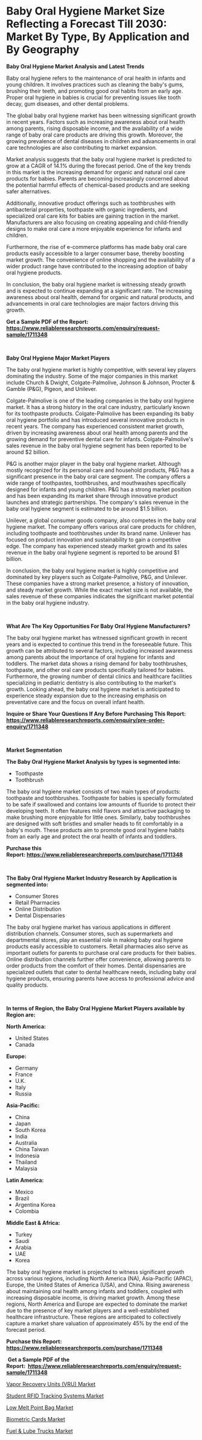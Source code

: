<p><h1>Baby Oral Hygiene Market Size Reflecting a Forecast Till 2030: Market By Type, By Application and By Geography</h1></p><p><strong>Baby Oral Hygiene Market Analysis and Latest Trends</strong></p>
<p><p>Baby oral hygiene refers to the maintenance of oral health in infants and young children. It involves practices such as cleaning the baby's gums, brushing their teeth, and promoting good oral habits from an early age. Proper oral hygiene in babies is crucial for preventing issues like tooth decay, gum diseases, and other dental problems.</p><p>The global baby oral hygiene market has been witnessing significant growth in recent years. Factors such as increasing awareness about oral health among parents, rising disposable income, and the availability of a wide range of baby oral care products are driving this growth. Moreover, the growing prevalence of dental diseases in children and advancements in oral care technologies are also contributing to market expansion.</p><p>Market analysis suggests that the baby oral hygiene market is predicted to grow at a CAGR of 14.1% during the forecast period. One of the key trends in this market is the increasing demand for organic and natural oral care products for babies. Parents are becoming increasingly concerned about the potential harmful effects of chemical-based products and are seeking safer alternatives.</p><p>Additionally, innovative product offerings such as toothbrushes with antibacterial properties, toothpaste with organic ingredients, and specialized oral care kits for babies are gaining traction in the market. Manufacturers are also focusing on creating appealing and child-friendly designs to make oral care a more enjoyable experience for infants and children.</p><p>Furthermore, the rise of e-commerce platforms has made baby oral care products easily accessible to a larger consumer base, thereby boosting market growth. The convenience of online shopping and the availability of a wider product range have contributed to the increasing adoption of baby oral hygiene products.</p><p>In conclusion, the baby oral hygiene market is witnessing steady growth and is expected to continue expanding at a significant rate. The increasing awareness about oral health, demand for organic and natural products, and advancements in oral care technologies are major factors driving this growth.</p></p>
<p><strong>Get a Sample PDF of the Report:&nbsp; <a href="https://www.reliableresearchreports.com/enquiry/request-sample/1711348">https://www.reliableresearchreports.com/enquiry/request-sample/1711348</a></strong></p>
<p>&nbsp;</p>
<p><strong>Baby Oral Hygiene Major Market Players</strong></p>
<p><p>The baby oral hygiene market is highly competitive, with several key players dominating the industry. Some of the major companies in this market include Church & Dwight, Colgate-Palmolive, Johnson & Johnson, Procter & Gamble (P&G), Pigeon, and Unilever.</p><p>Colgate-Palmolive is one of the leading companies in the baby oral hygiene market. It has a strong history in the oral care industry, particularly known for its toothpaste products. Colgate-Palmolive has been expanding its baby oral hygiene portfolio and has introduced several innovative products in recent years. The company has experienced consistent market growth, driven by increasing awareness about oral health among parents and the growing demand for preventive dental care for infants. Colgate-Palmolive's sales revenue in the baby oral hygiene segment has been reported to be around $2 billion.</p><p>P&G is another major player in the baby oral hygiene market. Although mostly recognized for its personal care and household products, P&G has a significant presence in the baby oral care segment. The company offers a wide range of toothpastes, toothbrushes, and mouthwashes specifically designed for infants and young children. P&G has a strong market position and has been expanding its market share through innovative product launches and strategic partnerships. The company's sales revenue in the baby oral hygiene segment is estimated to be around $1.5 billion.</p><p>Unilever, a global consumer goods company, also competes in the baby oral hygiene market. The company offers various oral care products for children, including toothpaste and toothbrushes under its brand name. Unilever has focused on product innovation and sustainability to gain a competitive edge. The company has experienced steady market growth and its sales revenue in the baby oral hygiene segment is reported to be around $1 billion.</p><p>In conclusion, the baby oral hygiene market is highly competitive and dominated by key players such as Colgate-Palmolive, P&G, and Unilever. These companies have a strong market presence, a history of innovation, and steady market growth. While the exact market size is not available, the sales revenue of these companies indicates the significant market potential in the baby oral hygiene industry.</p></p>
<p>&nbsp;</p>
<p><strong>What Are The Key Opportunities For Baby Oral Hygiene Manufacturers?</strong></p>
<p><p>The baby oral hygiene market has witnessed significant growth in recent years and is expected to continue this trend in the foreseeable future. This growth can be attributed to several factors, including increased awareness among parents about the importance of oral hygiene for infants and toddlers. The market data shows a rising demand for baby toothbrushes, toothpaste, and other oral care products specifically tailored for babies. Furthermore, the growing number of dental clinics and healthcare facilities specializing in pediatric dentistry is also contributing to the market's growth. Looking ahead, the baby oral hygiene market is anticipated to experience steady expansion due to the increasing emphasis on preventative care and the focus on overall infant health.</p></p>
<p><strong>Inquire or Share Your Questions If Any Before Purchasing This Report: <a href="https://www.reliableresearchreports.com/enquiry/pre-order-enquiry/1711348">https://www.reliableresearchreports.com/enquiry/pre-order-enquiry/1711348</a></strong></p>
<p>&nbsp;</p>
<p><strong>Market Segmentation</strong></p>
<p><strong>The Baby Oral Hygiene Market Analysis by types is segmented into:</strong></p>
<p><ul><li>Toothpaste</li><li>Toothbrush</li></ul></p>
<p><p>The baby oral hygiene market consists of two main types of products: toothpaste and toothbrushes. Toothpaste for babies is specially formulated to be safe if swallowed and contains low amounts of fluoride to protect their developing teeth. It often features mild flavors and attractive packaging to make brushing more enjoyable for little ones. Similarly, baby toothbrushes are designed with soft bristles and smaller heads to fit comfortably in a baby's mouth. These products aim to promote good oral hygiene habits from an early age and protect the oral health of infants and toddlers.</p></p>
<p><strong>Purchase this Report:&nbsp;<a href="https://www.reliableresearchreports.com/purchase/1711348">https://www.reliableresearchreports.com/purchase/1711348</a></strong></p>
<p>&nbsp;</p>
<p><strong>The Baby Oral Hygiene Market Industry Research by Application is segmented into:</strong></p>
<p><ul><li>Consumer Stores</li><li>Retail Pharmacies</li><li>Online Distribution</li><li>Dental Dispensaries</li></ul></p>
<p><p>The baby oral hygiene market has various applications in different distribution channels. Consumer stores, such as supermarkets and departmental stores, play an essential role in making baby oral hygiene products easily accessible to customers. Retail pharmacies also serve as important outlets for parents to purchase oral care products for their babies. Online distribution channels further offer convenience, allowing parents to order products from the comfort of their homes. Dental dispensaries are specialized outlets that cater to dental healthcare needs, including baby oral hygiene products, ensuring parents have access to professional advice and quality products.</p></p>
<p>&nbsp;</p>
<p><strong>In terms of Region, the Baby Oral Hygiene Market Players available by Region are:</strong></p>
<p>
    <p> <strong> North America: </strong>
        <ul>
            <li>United States</li>
            <li>Canada</li>
        </ul>
        </p> 
    <p> <strong> Europe: </strong>
        <ul>
            <li>Germany</li>
            <li>France</li>
            <li>U.K.</li>
            <li>Italy</li>
            <li>Russia</li>
        </ul>
        </p> 
    <p> <strong> Asia-Pacific: </strong>
        <ul>
            <li>China</li>
            <li>Japan</li>
            <li>South Korea</li>
            <li>India</li>
            <li>Australia</li>
            <li>China Taiwan</li>
            <li>Indonesia</li>
            <li>Thailand</li>
            <li>Malaysia</li>
        </ul>
        </p> 
    <p> <strong> Latin America: </strong>
        <ul>
            <li>Mexico</li>
            <li>Brazil</li>
            <li>Argentina Korea</li>
            <li>Colombia</li>
        </ul>
        </p> 
    <p> <strong> Middle East & Africa: </strong>
        <ul>
            <li>Turkey</li>
            <li>Saudi</li>
            <li>Arabia</li>
            <li>UAE</li>
            <li>Korea</li>
        </ul>
    </p>
    </p>
<p><p>The baby oral hygiene market is projected to witness significant growth across various regions, including North America (NA), Asia-Pacific (APAC), Europe, the United States of America (USA), and China. Rising awareness about maintaining oral health among infants and toddlers, coupled with increasing disposable income, is driving market growth. Among these regions, North America and Europe are expected to dominate the market due to the presence of key market players and a well-established healthcare infrastructure. These regions are anticipated to collectively capture a market share valuation of approximately 45% by the end of the forecast period.</p></p>
<p><strong>Purchase this Report: <a href="https://www.reliableresearchreports.com/purchase/1711348">https://www.reliableresearchreports.com/purchase/1711348</a></strong></p>
<p>&nbsp;<strong>Get a Sample PDF of the Report:&nbsp;&nbsp;<a href="https://www.reliableresearchreports.com/enquiry/request-sample/1711348">https://www.reliableresearchreports.com/enquiry/request-sample/1711348</a></strong></p>
<p><strong></strong></p>
<p><p><a href="https://medium.com/@ollierippin/vapor-recovery-units-vru-market-size-cagr-trends-2024-2030-b4f1ff6e4bfd">Vapor Recovery Units (VRU) Market</a></p><p><a href="https://medium.com/@bethhermann2023/student-rfid-tracking-systems-market-furnishes-information-on-market-share-market-trends-and-6e5009a046dc">Student RFID Tracking Systems Market</a></p><p><a href="https://medium.com/@orphabrakus2023/low-melt-point-bag-market-research-report-its-history-and-forecast-2023-to-2030-896e18d0df1e">Low Melt Point Bag Market</a></p><p><a href="https://medium.com/@rosaleekoss/biometric-cards-market-competitive-analysis-market-trends-and-forecast-to-2030-5137f4057dd1">Biometric Cards Market</a></p><p><a href="https://medium.com/@robinrathi2023/fuel-amp-lube-trucks-market-competitive-analysis-market-trends-and-forecast-to-2030-cc3b49b1ca28">Fuel & Lube Trucks Market</a></p></p>